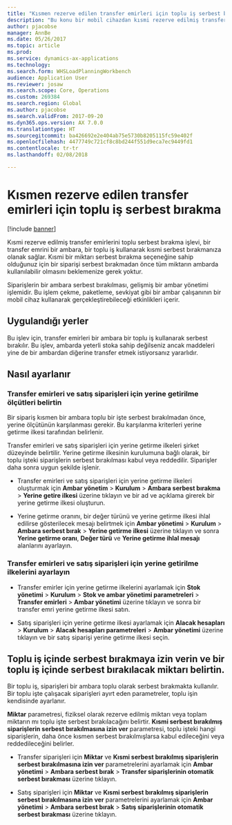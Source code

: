 ```yaml
---
title: "Kısmen rezerve edilen transfer emirleri için toplu iş serbest bırakma"
description: "Bu konu bir mobil cihazdan kısmi rezerve edilmiş transfer emirlerini toplu serbest bırakmanın nasıl ayarlanacağını ve uygulanacağını açıklamaktadır."
author: pjacobse
manager: AnnBe
ms.date: 05/26/2017
ms.topic: article
ms.prod: 
ms.service: dynamics-ax-applications
ms.technology: 
ms.search.form: WHSLoadPlanningWorkbench
audience: Application User
ms.reviewer: josaw
ms.search.scope: Core, Operations
ms.custom: 269384
ms.search.region: Global
ms.author: pjacobse
ms.search.validFrom: 2017-09-20
ms.dyn365.ops.version: AX 7.0.0
ms.translationtype: HT
ms.sourcegitcommit: ba426692e2e404ab75e5730b8205115fc59e402f
ms.openlocfilehash: 4477749c721cf8c8bd244f551d9eca7ec9449fd1
ms.contentlocale: tr-tr
ms.lasthandoff: 02/08/2018

---
```


# <a name="batch-release-of-partially-reserved-transfer-orders"></a>Kısmen rezerve edilen transfer emirleri için toplu iş serbest bırakma

[!include [banner](../includes/banner.md)]

Kısmi rezerve edilmiş transfer emirlerini toplu serbest bırakma işlevi, bir transfer emrini bir ambara, bir toplu iş kullanarak kısmi serbest bırakmanıza olanak sağlar.
Kısmi bir miktarı serbest bırakma seçeneğine sahip olduğunuz için bir siparişi serbest bırakmadan önce tüm miktarın ambarda kullanılabilir olmasını beklemenize gerek yoktur.

Siparişlerin bir ambara serbest bırakılması, gelişmiş bir ambar yönetimi işlemidir. Bu işlem çekme, paketleme, sevkiyat gibi bir ambar çalışanının bir mobil cihaz kullanarak gerçekleştirebileceği etkinlikleri içerir.

## <a name="where-it-applies"></a>Uygulandığı yerler

Bu işlev için, transfer emirleri bir ambara bir toplu iş kullanarak serbest bırakılır. Bu işlev, ambarda yeterli stoka sahip değilseniz ancak maddeleri yine de bir ambardan diğerine transfer etmek istiyorsanız yararlıdır.

## <a name="how-it-is-set-up"></a>Nasıl ayarlanır

### <a name="specify-fulfillment-criteria-for-transfer-orders-and-sales-orders"></a>Transfer emirleri ve satış siparişleri için yerine getirilme ölçütleri belirtin

Bir sipariş kısmen bir ambara toplu bir işte serbest bırakılmadan önce, yerine ölçütünün karşılanması gerekir. Bu karşılanma kriterleri yerine getirme ilkesi tarafından belirlenir.

Transfer emirleri ve satış siparişleri için yerine getirme ilkeleri şirket düzeyinde belirtilir. Yerine getirme ilkesinin kurulumuna bağlı olarak, bir toplu işteki siparişlerin serbest bırakılması kabul veya reddedilir. Siparişler daha sonra uygun şekilde işlenir.

-   Transfer emirleri ve satış siparişleri için yerine getirme ilkeleri oluşturmak için **Ambar yönetim** \> **Kurulum** \> **Ambara serbest bırakma** \> **Yerine getire ilkesi** üzerine tıklayın ve bir ad ve açıklama girerek bir yerine getirme ilkesi oluşturun.

-   Yerine getirme oranını, bir değer türünü ve yerine getirme ilkesi ihlal edilirse gösterilecek mesajı belirtmek için **Ambar yönetimi** \> **Kurulum** \> **Ambara serbest bırak** \> **Yerine getirme ilkesi** üzerine tıklayın ve sonra **Yerine getirme oranı**, **Değer türü** ve **Yerine getirme ihlal mesajı** alanlarını ayarlayın.

### <a name="set-the-fulfillment-policies-for-transfer-orders-and-sales-orders"></a>Transfer emirleri ve satış siparişleri için yerine getirilme ilkelerini ayarlayın

-   Transfer emirler için yerine getirme ilkelerini ayarlamak için **Stok yönetimi** \> **Kurulum** \> **Stok ve ambar yönetimi parametreleri** \> **Transfer emirleri** \> **Ambar yönetimi** üzerine tıklayın ve sonra bir transfer emri yerine getirme ilkesi satın.

-   Satış siparişleri için yerine getirme ilkesi ayarlamak için **Alacak hesapları** \> **Kurulum** \> **Alacak hesapları parametreleri** \> **Ambar yönetimi** üzerine tıklayın ve bir satış siparişi yerine getirme ilkesi seçin.

## <a name="allow-release-in-a-batch-and-specify-the-quantity-that-should-be-release-in-a-batch"></a>Toplu iş içinde serbest bırakmaya izin verin ve bir toplu iş içinde serbest bırakılacak miktarı belirtin.

Bir toplu iş, siparişleri bir ambara toplu olarak serbest bırakmakta kullanılır. Bir toplu işte çalışacak siparişleri ayırt eden parametreler, toplu işin kendisinde ayarlanır.

**Miktar** parametresi, fiziksel olarak rezerve edilmiş miktarı veya toplam miktarın mı toplu işte serbest bırakılacağını belirtir. **Kısmi serbest bırakılmış siparişlerin serbest bırakılmasına izin ver** parametresi, toplu işteki hangi siparişlerin, daha önce kısmen serbest bırakılmışlarsa kabul edileceğini veya reddedileceğini belirler.

-   Transfer siparişleri için **Miktar** ve **Kısmi serbest bırakılmış siparişlerin serbest bırakılmasına izin ver** parametrelerini ayarlamak için **Ambar yönetimi** \> **Ambara serbest bırak** \> **Transfer siparişlerinin otomatik serbest bırakması** üzerine tıklayın.

-   Satış siparişleri için **Miktar** ve **Kısmi serbest bırakılmış siparişlerin serbest bırakılmasına izin ver** parametrelerini ayarlamak için **Ambar yönetimi** \> **Ambara serbest bırak** \> **Satış siparişlerinin otomatik serbest bırakması** üzerine tıklayın.

